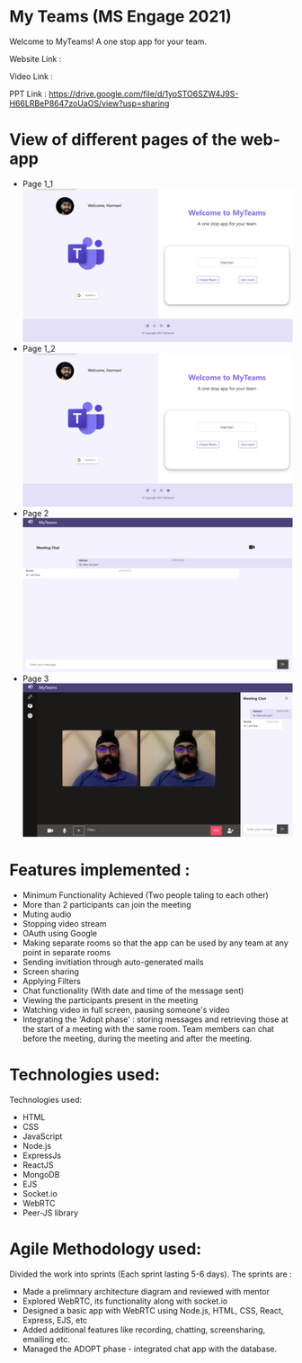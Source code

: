 # My Teams (MS Engage 2021)

Welcome to MyTeams! A one stop app for your team.

Website Link : 

Video Link :

PPT Link : https://drive.google.com/file/d/1yoSTO6SZW4J9S-H66LRBeP8647zoUaOS/view?usp=sharing


# View of different pages of the web-app
- Page 1_1 ![IMG](./Page1_1.png)
- Page 1_2 ![IMG](./Page1_1.png)
- Page 2 ![IMG](./Page2.png)
- Page 3 ![IMG](./Page3.png)


# Features implemented :

- Minimum Functionality Achieved (Two people taling to each other)
- More than 2 participants can join the meeting
- Muting audio
- Stopping video stream
- OAuth using Google
- Making separate rooms so that the app can be used by any team at any point in separate rooms
- Sending invitiation through auto-generated mails
- Screen sharing
- Applying Filters
- Chat functionality (With date and time of the message sent)
- Viewing the participants present in the meeting
- Watching video in full screen, pausing someone's video
- Integrating the 'Adopt phase' : storing messages and retrieving those at the start of a meeting with the same room. Team members can chat before the meeting, during the meeting and after the meeting.




# Technologies used:
Technologies used:
- HTML
- CSS
- JavaScript
- Node.js
- ExpressJs
- ReactJS
- MongoDB
- EJS 
- Socket.io
- WebRTC
- Peer-JS library



# Agile Methodology used:
Divided the work into sprints (Each sprint lasting 5-6 days). The sprints are :
- Made a prelimnary architecture diagram and reviewed with mentor
- Explored WebRTC, its functionality along with socket.io
- Designed a basic app with WebRTC using Node.js, HTML, CSS, React, Express, EJS, etc
- Added additional features like recording, chatting, screensharing, emailing etc.
- Managed the ADOPT phase - integrated chat app with the database.








